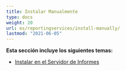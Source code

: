 ```yaml
---
title: Instalar Manualmente
type: docs
weight: 20
url: es/reportingservices/install-manually/
lastmod: "2021-06-05"
---
```


**Esta sección incluye los siguientes temas:**

- [Instalar en el Servidor de Informes](/pdf/reportingservices/install-to-report-server/)